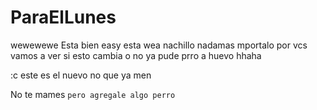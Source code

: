 # ParaElLunes
wewewewe
Esta bien easy esta wea nachillo nadamas mportalo por vcs
vamos a ver si esto cambia
o no
ya pude prro a huevo hhaha



:c este es el nuevo
no que ya men

No te mames `pero agregale algo perro`